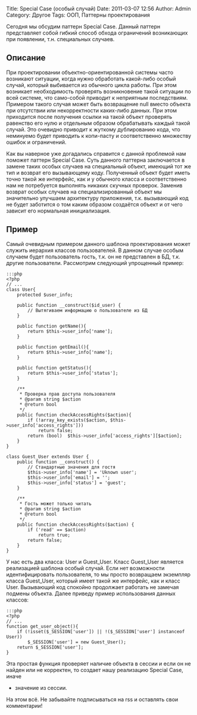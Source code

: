Title: Special Case (особый случай)
Date: 2011-03-07 12:56
Author: Admin
Category: Другое
Tags: ООП, Паттерны проектирования

Сегодня мы обсудим паттерн Special Case. Данный паттерн представляет
собой гибкий способ обхода ограничений возникающих при появлении, т.н.
специальных случаев.

Описание
--------

При проектировании объектно-ориентированной системы часто возникают
ситуации, когда нужно обработать какой-либо особый случай, который
выбивается из обычного цикла работы. При этом возникает необходимость
проверять возникновение такой ситуации по всей системе, что само-собой
приводит к неприятным последствиям. Примером такого случая может быть
возвращение null вместо объекта при отсутствии или некорректности
каких-либо данных. При этом приходится после получения ссылки на такой
объект проверять равенство его нулю и отдельным образом обрабатывать
каждый такой случай. Это очевидно приводит к жуткому дублированию кода,
что неминуемо будет приводить к копи-пасту и соответственно множеству
ошибок и ограничений.

Как вы наверное уже догадались справится с данной проблемой нам поможет
паттерн Special Case. Суть данного паттерна заключается в замене таких
особых случаев на специальный объект, имеющий тот же тип и возврат его
вызывающему коду. Полученный объект будет иметь точно такой же
интерфейс, как и у обычного класса и соответственно нам не потребуется
выполнять никаких скучных проверок. Заменив возврат особых случаев на
специализированный объект мы значительно улучшаем архитектуру
приложения, т.к. вызывающий код не будет заботится о том каким образом
создаётся объект и от чего зависит его нормальная инициализация.

Пример
------

Самый очевидным примером данного шаблона проектирования может служить
иерархия классов пользователей. В данном случае особым случаем будет
пользователь гость, т.к. он не представлен в БД, т.к. другие
пользователи. Рассмотрим следующий упрощенный пример:

	:::php
	<?php
	// ...
	class User{
	    protected $user_info;
	 
	    public function __construct($id_user) {
	        // Вытягиваем информацию о пользователе из БД
	    }
	 
	    public function getName(){
	        return $this->user_info['name'];
	    }
	 
	    public function getEmail(){
	        return $this->user_info['name'];
	    }
	 
	    public function getStatus(){
	        return $this->user_info['status'];
	    }
	 
	    /**
	     * Проверка прав доступа пользователя
	     * @param string $action
	     * @return bool 
	     */
	    public function checkAccessRights($action){
	        if (!array_key_exists($action, $this->user_info['access_rights']))
	            return false;
	        return (bool)  $this->user_info['access_rights'][$action];
	    }
	}
	 
	class Guest_User extends User {
	    public function __construct() {
	        // Стандартные значения для гостя
	        $this->user_info['name'] = 'Uknown user';
	        $this->user_info['email'] = '';
	        $this->user_info['status'] = 'guest';
	    }
	 
	    /**
	     * Гость может только читать
	     * @param string $action
	     * @return bool 
	     */
	    public function checkAccessRights($action) {
	        if ('read' == $action)
	            return true;
	        return false;
	    }
	}

У нас есть два класса: User и Guest\_User. Класс Guest\_User является
реализацией шаблона особый случай. Если нет возможности идентифицировать
пользователя, то мы просто возвращаем экземпляр класса Guest\_User,
который имеет такой же интерфейс, как и класс User. Вызывающий код
спокойно продолжает работать не замечая подмены объекта. Далее приведу
пример использования данных классов:

	:::php
	<?php
	// ...
	function get_user_object(){
	    if (!isset($_SESSION['user']) || !($_SESSION['user'] instanceof User))
	        $_SESSION['user'] = new Guest_User();
	    return $_SESSION['user'];
	}

Эта простая функция проверяет наличие объекта в сессии и если он не
найден или не корректен, то создает нашу реализацию Special Case, иначе
- значение из сессии.

На этом всё. Не забывайте подписываться на rss и оставлять свои
комментарии!
